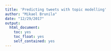 ```yaml
---
title: 'Predicting tweets with topic modelling'
author: "Mikael Brunila"
date: "12/29/2017"
output:
  html_document:
    toc: yes
    toc_float: yes
    self_contained: yes
---
```
































